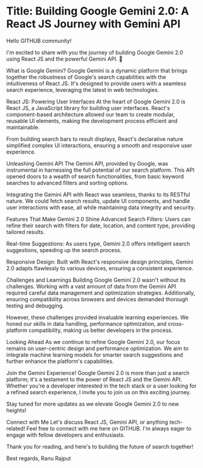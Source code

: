 

 # Title: Building Google Gemini 2.0: A React JS Journey with Gemini API

Hello GITHUB community!

I'm excited to share with you the journey of building Google Gemini 2.0 using React JS and the powerful Gemini API. 🚀

What is Google Gemini?
Google Gemini is a dynamic platform that brings together the robustness of Google's search capabilities with the intuitiveness of React JS. It's designed to provide users with a seamless search experience, leveraging the latest in web technologies.

React JS: Powering User Interfaces
At the heart of Google Gemini 2.0 is React JS, a JavaScript library for building user interfaces. React's component-based architecture allowed our team to create modular, reusable UI elements, making the development process efficient and maintainable.

From building search bars to result displays, React's declarative nature simplified complex UI interactions, ensuring a smooth and responsive user experience.

Unleashing Gemini API
The Gemini API, provided by Google, was instrumental in harnessing the full potential of our search platform. This API opened doors to a wealth of search functionalities, from basic keyword searches to advanced filters and sorting options.

Integrating the Gemini API with React was seamless, thanks to its RESTful nature. We could fetch search results, update UI components, and handle user interactions with ease, all while maintaining data integrity and security.

Features That Make Gemini 2.0 Shine
Advanced Search Filters: Users can refine their search with filters for date, location, and content type, providing tailored results.

Real-time Suggestions: As users type, Gemini 2.0 offers intelligent search suggestions, speeding up the search process.

Responsive Design: Built with React's responsive design principles, Gemini 2.0 adapts flawlessly to various devices, ensuring a consistent experience.

Challenges and Learnings
Building Google Gemini 2.0 wasn't without its challenges. Working with a vast amount of data from the Gemini API required careful data management and optimization strategies. Additionally, ensuring compatibility across browsers and devices demanded thorough testing and debugging.

However, these challenges provided invaluable learning experiences. We honed our skills in data handling, performance optimization, and cross-platform compatibility, making us better developers in the process.

Looking Ahead
As we continue to refine Google Gemini 2.0, our focus remains on user-centric design and performance optimization. We aim to integrate machine learning models for smarter search suggestions and further enhance the platform's capabilities.

Join the Gemini Experience!
Google Gemini 2.0 is more than just a search platform; it's a testament to the power of React JS and the Gemini API. Whether you're a developer interested in the tech stack or a user looking for a refined search experience, I invite you to join us on this exciting journey.

Stay tuned for more updates as we elevate Google Gemini 2.0 to new heights!

Connect with Me
Let's discuss React JS, Gemini API, or anything tech-related! Feel free to connect with me here on GITHUB. I'm always eager to engage with fellow developers and enthusiasts.

Thank you for reading, and here's to building the future of search together!

Best regards,
Ranu Rajput
